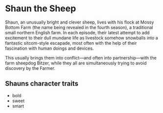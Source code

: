 # Shaun the Sheep
Shaun, an unusually bright and clever sheep, lives with his flock at Mossy Bottom Farm (the name being revealed in the fourth season), a traditional small northern English farm. 
In each episode, their latest attempt to add excitement to their dull mundane life as livestock somehow snowballs into a fantastic sitcom-style escapade, most often with the help of their fascination with human doings and devices. 

This usually brings them into conflict—and often into partnership—with the farm sheepdog Bitzer, while they all are simultaneously trying to avoid discovery by the Farmer. 

## Shauns character traits
* bold
* sweet
* smart
